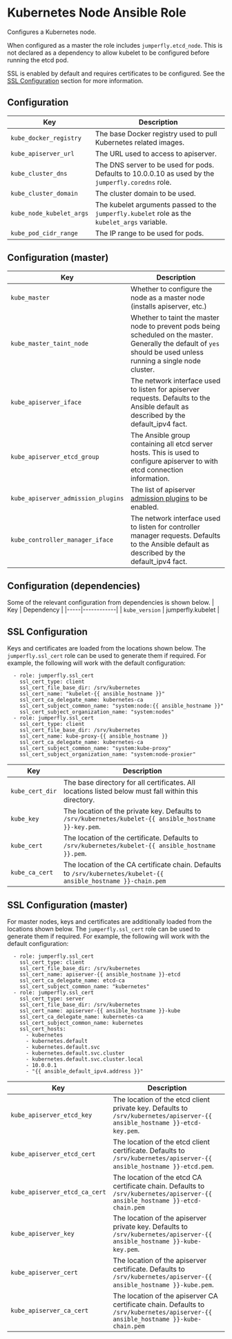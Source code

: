 # Kubernetes Node Ansible Role
Configures a Kubernetes node.

When configured as a master the role includes `jumperfly.etcd_node`.
This is not declared as a dependency to allow kubelet to be configured before
running the etcd pod.

SSL is enabled by default and requires certificates to be configured.
See the [SSL Configuration](#ssl-configuration) section for more information.

## Configuration
| Key | Description |
|-----|-------------|
| `kube_docker_registry`   | The base Docker registry used to pull Kubernetes related images. |
| `kube_apiserver_url`     | The URL used to access to apiserver. |
| `kube_cluster_dns`       | The DNS server to be used for pods. Defaults to 10.0.0.10 as used by the `jumperfly.coredns` role. |
| `kube_cluster_domain`    | The cluster domain to be used. |
| `kube_node_kubelet_args` | The kubelet arguments passed to the `jumperfly.kubelet` role as the `kubelet_args` variable. |
| `kube_pod_cidr_range`    | The IP range to be used for pods. |

## Configuration (master)
| Key | Description |
|-----|-------------|
| `kube_master`                      | Whether to configure the node as a master node (installs apiserver, etc.) |
| `kube_master_taint_node`           | Whether to taint the master node to prevent pods being scheduled on the master. Generally the default of `yes` should be used unless running a single node cluster. |
| `kube_apiserver_iface`             | The network interface used to listen for apiserver requests. Defaults to the Ansible default as described by the default_ipv4 fact. |
| `kube_apiserver_etcd_group`        | The Ansible group containing all etcd server hosts. This is used to configure apiserver to with etcd connection information. |
| `kube_apiserver_admission_plugins` | The list of apiserver [admission plugins](https://kubernetes.io/docs/reference/access-authn-authz/admission-controllers/) to be enabled. |
| `kube_controller_manager_iface`    | The network interface used to listen for controller manager requests. Defaults to the Ansible default as described by the default_ipv4 fact. |

## Configuration (dependencies)
Some of the relevant configuration from dependencies is shown below.
| Key | Dependency |
|-----|------------|
| `kube_version` | jumperfly.kubelet |

## SSL Configuration
Keys and certificates are loaded from the locations shown below.
The `jumperfly.ssl_cert` role can be used to generate them if required. For example, the following will work with the default configuration:
```
  - role: jumperfly.ssl_cert
    ssl_cert_type: client
    ssl_cert_file_base_dir: /srv/kubernetes
    ssl_cert_name: "kubelet-{{ ansible_hostname }}"
    ssl_cert_ca_delegate_name: kubernetes-ca
    ssl_cert_subject_common_name: "system:node:{{ ansible_hostname }}"
    ssl_cert_subject_organization_name: "system:nodes"
  - role: jumperfly.ssl_cert
    ssl_cert_type: client
    ssl_cert_file_base_dir: /srv/kubernetes
    ssl_cert_name: kube-proxy-{{ ansible_hostname }}
    ssl_cert_ca_delegate_name: kubernetes-ca
    ssl_cert_subject_common_name: "system:kube-proxy"
    ssl_cert_subject_organization_name: "system:node-proxier"
```

| Key | Description |
|-----|-------------|
| `kube_cert_dir` | The base directory for all certificates. All locations listed below must fall within this directory. |
| `kube_key`      | The location of the private key. Defaults to `/srv/kubernetes/kubelet-{{ ansible_hostname }}-key.pem`. |
| `kube_cert`     | The location of the certificate. Defaults to `/srv/kubernetes/kubelet-{{ ansible_hostname }}.pem`. |
| `kube_ca_cert`  | The location of the CA certificate chain. Defaults to `/srv/kubernetes/kubelet-{{ ansible_hostname }}-chain.pem` |

## SSL Configuration (master)
For master nodes, keys and certificates are additionally loaded from the locations shown below.
The `jumperfly.ssl_cert` role can be used to generate them if required. For example, the following will work with the default configuration:
```
  - role: jumperfly.ssl_cert
    ssl_cert_type: client
    ssl_cert_file_base_dir: /srv/kubernetes
    ssl_cert_name: apiserver-{{ ansible_hostname }}-etcd
    ssl_cert_ca_delegate_name: etcd-ca
    ssl_cert_subject_common_name: "kubernetes"
  - role: jumperfly.ssl_cert
    ssl_cert_type: server
    ssl_cert_file_base_dir: /srv/kubernetes
    ssl_cert_name: apiserver-{{ ansible_hostname }}-kube
    ssl_cert_ca_delegate_name: kubernetes-ca
    ssl_cert_subject_common_name: kubernetes
    ssl_cert_hosts:
      - kubernetes
      - kubernetes.default
      - kubernetes.default.svc
      - kubernetes.default.svc.cluster
      - kubernetes.default.svc.cluster.local
      - 10.0.0.1
      - "{{ ansible_default_ipv4.address }}"
```

| Key | Description |
|-----|-------------|
| `kube_apiserver_etcd_key`     | The location of the etcd client private key. Defaults to `/srv/kubernetes/apiserver-{{ ansible_hostname }}-etcd-key.pem`. |
| `kube_apiserver_etcd_cert`    | The location of the etcd client certificate. Defaults to `/srv/kubernetes/apiserver-{{ ansible_hostname }}-etcd.pem`. |
| `kube_apiserver_etcd_ca_cert` | The location of the etcd CA certificate chain. Defaults to `/srv/kubernetes/apiserver-{{ ansible_hostname }}-etcd-chain.pem` |
| `kube_apiserver_key`          | The location of the apiserver private key. Defaults to `/srv/kubernetes/apiserver-{{ ansible_hostname }}-kube-key.pem`. |
| `kube_apiserver_cert`         | The location of the apiserver certificate. Defaults to `/srv/kubernetes/apiserver-{{ ansible_hostname }}-kube.pem`. |
| `kube_apiserver_ca_cert`      | The location of the apiserver CA certificate chain. Defaults to `/srv/kubernetes/apiserver-{{ ansible_hostname }}-kube-chain.pem` |
